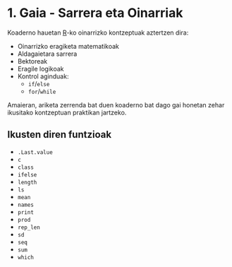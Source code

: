 # 1. Gaia - Sarrera eta Oinarriak

Koaderno hauetan [R](http://www.cran.r-project.org/)-ko oinarrizko kontzeptuak aztertzen dira:
  - Oinarrizko eragiketa matematikoak
  - Aldagaietara sarrera
  - Bektoreak
  - Eragile logikoak
  - Kontrol aginduak:
    - `if`/`else`
    - `for`/`while`
 
Amaieran, ariketa zerrenda bat duen koaderno bat dago gai honetan zehar ikusitako kontzeptuan praktikan jartzeko.
    
## Ikusten diren funtzioak
  - `.Last.value`
  - `c`
  - `class`
  - `ifelse`
  - `length`
  - `ls`
  - `mean`
  - `names`
  - `print`
  - `prod`
  - `rep_len`
  - `sd`
  - `seq`
  - `sum`
  - `which`
